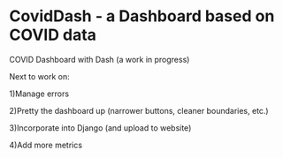 # CovidDash - a Dashboard based on COVID data
COVID Dashboard with Dash (a work in progress)

Next to work on:

1)Manage errors

2)Pretty the dashboard up (narrower buttons, cleaner boundaries, etc.)

3)Incorporate into Django (and upload to website)

4)Add more metrics
